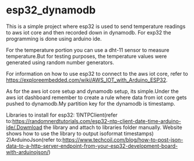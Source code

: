 # esp32_dynamodb

This is a simple project where esp32 is used to send temperature readings to aws iot core and then recorded down in dynamodb. For exp32 the programming is done using arduino ide.

For the temperature portion you can use a dht-11 sensor to measure temperature.But for testing purposes, the temperature values were generated using random number generators.

For information on how to use esp32 to connect to the aws iot core, refer to https://exploreembedded.com/wiki/AWS_IOT_with_Arduino_ESP32.

As for the aws iot core setup and dynamodb setup, its simple.Under the aws iot dashboard remember to create a rule where data from iot core gets pushed to dynamodb.My partition key for the dynamodb is timestamp.

Libraries to install for esp32:
1)NTPClient(refer to:https://randomnerdtutorials.com/esp32-ntp-client-date-time-arduino-ide/.Dowmload the library and attach to libraries folder manually. Website shows how to use the library to output isoformat timestamps)
2)ArduinoJson(refer to:https://www.techcoil.com/blog/how-to-post-json-data-to-a-http-server-endpoint-from-your-esp32-development-board-with-arduinojson/)
